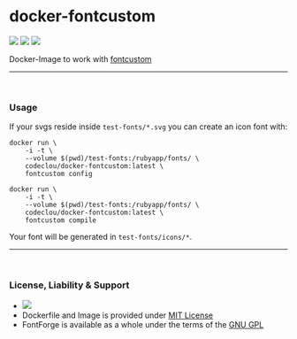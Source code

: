 # docker-fontcustom

[![](https://codeclou.github.io/doc/badges/generated/docker-image-size-200.svg)](https://hub.docker.com/r/codeclou/docker-fontcustom/tags/) [![](https://codeclou.github.io/doc/badges/generated/docker-from-ubuntu-16.04.svg)](https://www.ubuntu.com/) [![](https://codeclou.github.io/doc/badges/generated/docker-run-as-non-root.svg)](https://docs.docker.com/engine/reference/builder/#/user)

Docker-Image to work with [fontcustom](https://github.com/FontCustom/fontcustom)

-----

&nbsp;

### Usage

If your svgs reside inside `test-fonts/*.svg` you can create an icon font with:

```
docker run \
    -i -t \
    --volume $(pwd)/test-fonts:/rubyapp/fonts/ \
    codeclou/docker-fontcustom:latest \
    fontcustom config

docker run \
    -i -t \
    --volume $(pwd)/test-fonts:/rubyapp/fonts/ \
    codeclou/docker-fontcustom:latest \
    fontcustom compile
```

Your font will be generated in `test-fonts/icons/*`.

----

&nbsp;

### License, Liability & Support

 * [![](https://codeclou.github.io/doc/docker-warranty-notice.svg?v1)](https://github.com/codeclou/docker-fontcustom/blob/master/LICENSE.md)
 * Dockerfile and Image is provided under [MIT License](https://github.com/codeclou/docker-fontcustom/blob/master/LICENSE.md)
 * FontForge is available as a whole under the terms of the [GNU GPL](http://www.gnu.org/copyleft/gpl.html)

